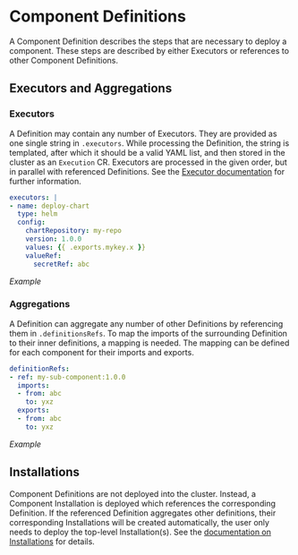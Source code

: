 # Component Definitions

A Component Definition describes the steps that are necessary to deploy a component. These steps are described by either Executors or references to other Component Definitions.

## Executors and Aggregations

### Executors

A Definition may contain any number of Executors. They are provided as one single string in `.executors`. While processing the Definition, the string is templated, after which it should be a valid YAML list, and then stored in the cluster as an `Execution` CR. Executors are processed in the given order, but in parallel with referenced Definitions. See the [Executor documentation](Executors.md) for further information.

```yaml
executors: |
- name: deploy-chart
  type: helm
  config:
    chartRepository: my-repo
    version: 1.0.0
    values: {{ .exports.mykey.x }}
    valueRef:
      secretRef: abc
```
*Example*


### Aggregations

A Definition can aggregate any number of other Definitions by referencing them in `.definitionsRefs`.
To map the imports of the surrounding Definition to their inner definitions, a mapping is needed.
The mapping can be defined for each component for their imports and exports.

```yaml
definitionRefs:
- ref: my-sub-component:1.0.0
  imports:
  - from: abc
    to: yxz
  exports:
  - from: abc
    to: yxz
```

*Example*


## Installations

Component Definitions are not deployed into the cluster. Instead, a Component Installation is deployed which references the corresponding Definition. If the referenced Definition aggregates other definitions, their corresponding Installations will be created automatically, the user only needs to deploy the top-level Installation(s). See the [documentation on Installations](Installations.md) for details.